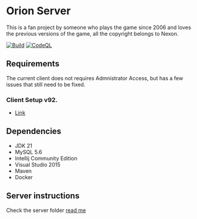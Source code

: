 # Orion Server

This is a fan project by someone who plays the game since 2006 and loves the previous versions of the game, all the copyright belongs to Nexon.

[![Build](https://github.com/MapleStoryA/orion-server/actions/workflows/build.yml/badge.svg)](https://github.com/MapleStoryA/orion-server/actions/workflows/build.yml)
[![CodeQL](https://github.com/MapleStoryA/orion-server/actions/workflows/codeql.yml/badge.svg)](https://github.com/MapleStoryA/orion-server/actions/workflows/codeql.yml)

## Requirements
The current client does not requires Admnistrator Access, but has a few issues that still need to be fixed. 
### Client Setup v92.
- [Link](https://mega.nz/file/MmNkRSQL#RWDW8FIbH7ocTkBDY8MXdw4cCbSjWELMqouC9tmG1z0)
## Dependencies
- JDK 21
- MySQL 5.6
- Intellij Community Edition
- Visual Studio 2015
- Maven
- Docker

## Server instructions
Check the server folder [read me](server/README.md)

